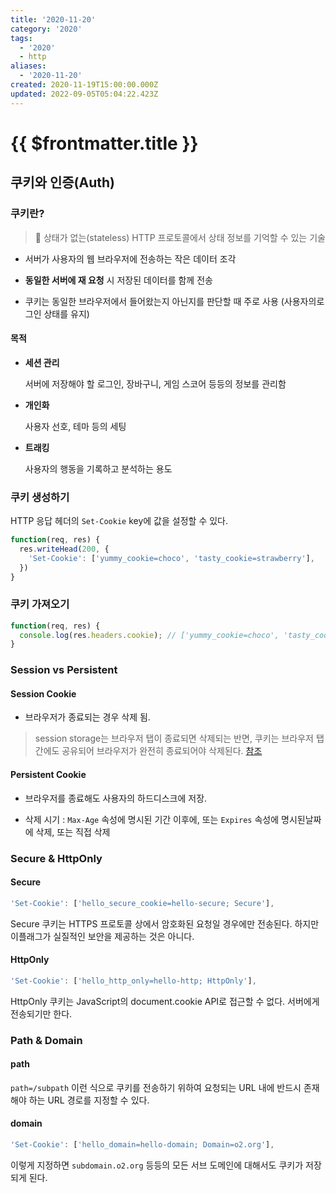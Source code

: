 ```yaml
---
title: '2020-11-20'
category: '2020'
tags:
  - '2020'
  - http
aliases:
  - '2020-11-20'
created: 2020-11-19T15:00:00.000Z
updated: 2022-09-05T05:04:22.423Z
---
```


# {{ $frontmatter.title }}

## 쿠키와 인증(Auth)

### 쿠키란?

> 📌 상태가 없는(stateless) HTTP 프로토콜에서 상태 정보를 기억할 수 있는 기술

- 서버가 사용자의 웹 브라우저에 전송하는 작은 데이터 조각

- **동일한 서버에 재 요청** 시 저장된 데이터를 함께 전송

- 쿠키는 동일한 브라우저에서 들어왔는지 아닌지를 판단할 때 주로 사용 (사용자의로그인 상태를 유지)

#### 목적

- **세션 관리**

  서버에 저장해야 할 로그인, 장바구니, 게임 스코어 등등의 정보를 관리함

- **개인화**

  사용자 선호, 테마 등의 세팅

- **트래킹**

  사용자의 행동을 기록하고 분석하는 용도

### 쿠키 생성하기

HTTP 응답 헤더의 `Set-Cookie` key에 값을 설정할 수 있다.

```javascript
function(req, res) {
  res.writeHead(200, {
    'Set-Cookie': ['yummy_cookie=choco', 'tasty_cookie=strawberry'],
  })
}
```

### 쿠키 가져오기

```javascript
function(req, res) {
  console.log(res.headers.cookie); // ['yummy_cookie=choco', 'tasty_cookie=strawberry']
}
```

### Session vs Persistent

#### Session Cookie

- 브라우저가 종료되는 경우 삭제 됨.

> session storage는 브라우저 탭이 종료되면 삭제되는 반면, 쿠키는 브라우저 탭 간에도 공유되어 브라우저가 완전히 종료되어야 삭제된다. [참조](https://ko.javascript.info/localstorage)

#### Persistent Cookie

- 브라우저를 종료해도 사용자의 하드디스크에 저장.

- 삭제 시기 : `Max-Age` 속성에 명시된 기간 이후에, 또는 `Expires` 속성에 명시된날짜에 삭제, 또는 직접 삭제

### Secure & HttpOnly

#### Secure

```javascript
'Set-Cookie': ['hello_secure_cookie=hello-secure; Secure'],
```

Secure 쿠키는 HTTPS 프로토콜 상에서 암호화된 요청일 경우에만 전송된다. 하지만 이플래그가 실질적인 보안을 제공하는 것은 아니다.

#### HttpOnly

```javascript
'Set-Cookie': ['hello_http_only=hello-http; HttpOnly'],
```

HttpOnly 쿠키는 JavaScript의 document.cookie API로 접근할 수 없다. 서버에게 전송되기만 한다.

### Path & Domain

#### path

`path=/subpath` 이런 식으로 쿠키를 전송하기 위하여 요청되는 URL 내에 반드시 존재해야 하는 URL 경로를 지정할 수 있다.

#### domain

```javascript
'Set-Cookie': ['hello_domain=hello-domain; Domain=o2.org'],
```

이렇게 지정하면 `subdomain.o2.org` 등등의 모든 서브 도메인에 대해서도 쿠키가 저장되게 된다.
